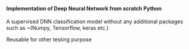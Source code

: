 #### Implementation of Deep Neural Network from scratch Python

A supervised DNN classification model without any additional packages such as ~(Numpy, Tensorflow, keras etc.)

Reusable for other testing purpose
